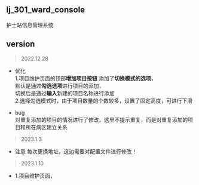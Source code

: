 ## lj_301_ward_console

护士站信息管理系统

## version

> 2022.12.28

* 优化  
1.项目维护页面的顶部**增加项目按钮**
添加了**切换模式的选项**，  
默认是通过**勾选选项**进行项目的添加，  
切换后是通过**输入**新建的项目名称进行添加  
2.选择勾选模式时，由于项目数量的个数较多，设置了固定高度，可进行下滑


* bug  
对重复添加的项目的情况进行了修改，这里不提示重复，而是对重复添加的项目和所在病区建立关系

> 2023.1.3

* 注意
每次更换地址，这边需要对配置文件进行修改！

> 2023.1.10
* 1.项目维护页面，


